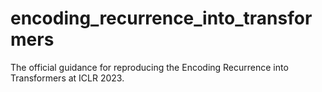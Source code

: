 # encoding_recurrence_into_transformers
The official guidance for reproducing the Encoding Recurrence into Transformers at ICLR 2023.
